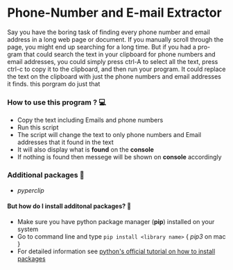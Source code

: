 # Phone-Number and E-mail Extractor
Say you have the boring task of finding every phone number and email address in a long web page or document. If you manually scroll through the page, you might end up searching for a long time. But if you had a pro- gram that could search the text in your clipboard for phone numbers and email addresses, you could simply press ctrl-A to select all the text, press ctrl-c to copy it to the clipboard, and then run your program. It could replace the text on the clipboard with just the phone numbers and email addresses it finds. this porgram do just that 

### How to use this program ? 💻
- Copy the text including Emails and phone numbers 
- Run this script
- The script will change the text to only phone numbers and Email addresses that it found in the text
- It will also display what is **found** on the **console**
- If nothing is found then messege will be shown on **console** accordingly

### Additional packages 📝
- _pyperclip_

#### But how do I install additonal packages? 🤨
- Make sure you have python package manager (**pip**) installed on your system
- Go to command line and type ```pip install <library name>``` { _pip3_ on mac }
- For detailed information see [python's official tutorial on how to install packages](https://packaging.python.org/tutorials/installing-packages/)

